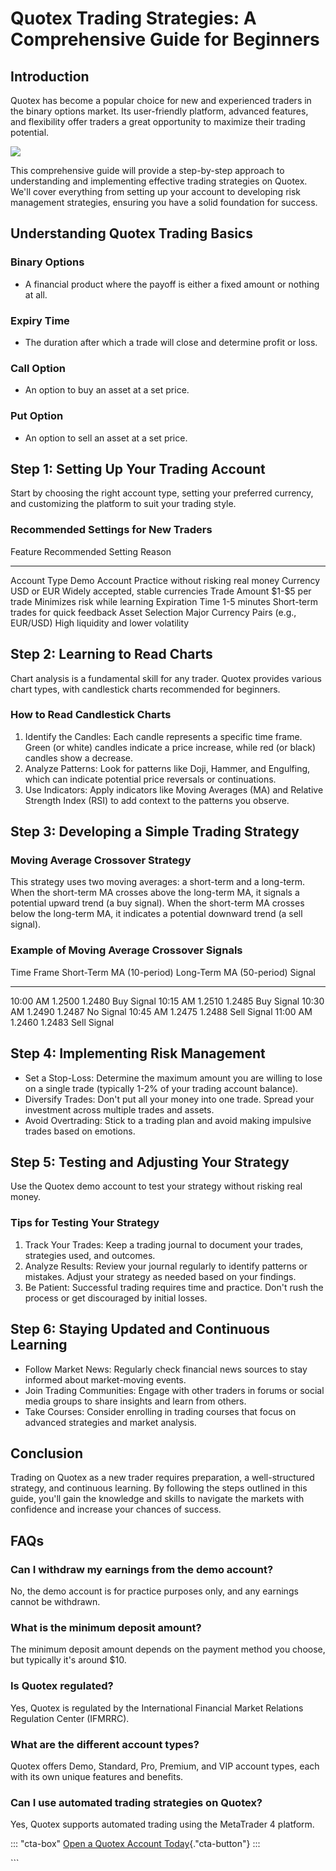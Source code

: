 # Quotex Trading Strategies: A Comprehensive Guide for Beginners

## Introduction

Quotex has become a popular choice for new and experienced traders in
the binary options market. Its user-friendly platform, advanced
features, and flexibility offer traders a great opportunity to maximize
their trading potential.

[![](https://static.quotex.io/files/4_en/300_250.jpg)](https://traff.sbs/brokerqxlid)

This comprehensive guide will provide a step-by-step approach to
understanding and implementing effective trading strategies on Quotex.
We\'ll cover everything from setting up your account to developing risk
management strategies, ensuring you have a solid foundation for success.

## Understanding Quotex Trading Basics

### Binary Options

-   A financial product where the payoff is either a fixed amount or
    nothing at all.

### Expiry Time

-   The duration after which a trade will close and determine profit or
    loss.

### Call Option

-   An option to buy an asset at a set price.

### Put Option

-   An option to sell an asset at a set price.

## Step 1: Setting Up Your Trading Account

Start by choosing the right account type, setting your preferred
currency, and customizing the platform to suit your trading style.

### Recommended Settings for New Traders

  Feature           Recommended Setting                    Reason
  ----------------- -------------------------------------- --------------------------------------
  Account Type      Demo Account                           Practice without risking real money
  Currency          USD or EUR                             Widely accepted, stable currencies
  Trade Amount      \$1-\$5 per trade                      Minimizes risk while learning
  Expiration Time   1-5 minutes                            Short-term trades for quick feedback
  Asset Selection   Major Currency Pairs (e.g., EUR/USD)   High liquidity and lower volatility

## Step 2: Learning to Read Charts

Chart analysis is a fundamental skill for any trader. Quotex provides
various chart types, with candlestick charts recommended for beginners.

### How to Read Candlestick Charts

1.  Identify the Candles: Each candle represents a specific time frame.
    Green (or white) candles indicate a price increase, while red (or
    black) candles show a decrease.
2.  Analyze Patterns: Look for patterns like Doji, Hammer, and
    Engulfing, which can indicate potential price reversals or
    continuations.
3.  Use Indicators: Apply indicators like Moving Averages (MA) and
    Relative Strength Index (RSI) to add context to the patterns you
    observe.

## Step 3: Developing a Simple Trading Strategy

### Moving Average Crossover Strategy

This strategy uses two moving averages: a short-term and a long-term.
When the short-term MA crosses above the long-term MA, it signals a
potential upward trend (a buy signal). When the short-term MA crosses
below the long-term MA, it indicates a potential downward trend (a sell
signal).

### Example of Moving Average Crossover Signals

  Time Frame   Short-Term MA (10-period)   Long-Term MA (50-period)   Signal
  ------------ --------------------------- -------------------------- -------------
  10:00 AM     1.2500                      1.2480                     Buy Signal
  10:15 AM     1.2510                      1.2485                     Buy Signal
  10:30 AM     1.2490                      1.2487                     No Signal
  10:45 AM     1.2475                      1.2488                     Sell Signal
  11:00 AM     1.2460                      1.2483                     Sell Signal

## Step 4: Implementing Risk Management

-   Set a Stop-Loss: Determine the maximum amount you are willing to
    lose on a single trade (typically 1-2% of your trading account
    balance).
-   Diversify Trades: Don't put all your money into one trade. Spread
    your investment across multiple trades and assets.
-   Avoid Overtrading: Stick to a trading plan and avoid making
    impulsive trades based on emotions.

## Step 5: Testing and Adjusting Your Strategy

Use the Quotex demo account to test your strategy without risking real
money.

### Tips for Testing Your Strategy

1.  Track Your Trades: Keep a trading journal to document your trades,
    strategies used, and outcomes.
2.  Analyze Results: Review your journal regularly to identify patterns
    or mistakes. Adjust your strategy as needed based on your findings.
3.  Be Patient: Successful trading requires time and practice. Don't
    rush the process or get discouraged by initial losses.

## Step 6: Staying Updated and Continuous Learning

-   Follow Market News: Regularly check financial news sources to stay
    informed about market-moving events.
-   Join Trading Communities: Engage with other traders in forums or
    social media groups to share insights and learn from others.
-   Take Courses: Consider enrolling in trading courses that focus on
    advanced strategies and market analysis.

## Conclusion

Trading on Quotex as a new trader requires preparation, a
well-structured strategy, and continuous learning. By following the
steps outlined in this guide, you\'ll gain the knowledge and skills to
navigate the markets with confidence and increase your chances of
success.

## FAQs

### Can I withdraw my earnings from the demo account?

No, the demo account is for practice purposes only, and any earnings
cannot be withdrawn.

### What is the minimum deposit amount?

The minimum deposit amount depends on the payment method you choose, but
typically it\'s around \$10.

### Is Quotex regulated?

Yes, Quotex is regulated by the International Financial Market Relations
Regulation Center (IFMRRC).

### What are the different account types?

Quotex offers Demo, Standard, Pro, Premium, and VIP account types, each
with its own unique features and benefits.

### Can I use automated trading strategies on Quotex?

Yes, Quotex supports automated trading using the MetaTrader 4 platform.

::: \"cta-box\"
[Open a Quotex Account
Today](\%22https://traff.sbs/brokerqxsignup\%22){."cta-button"}
:::

\`\`\`

